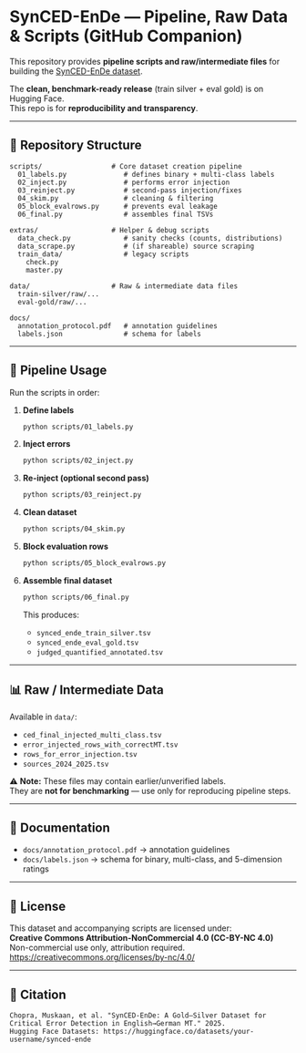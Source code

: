 # SynCED-EnDe — Pipeline, Raw Data & Scripts (GitHub Companion)

This repository provides **pipeline scripts and raw/intermediate files** for building the
[SynCED-EnDe dataset](https://huggingface.co/datasets/your-username/synced-ende).

The **clean, benchmark-ready release** (train silver + eval gold) is on Hugging Face.  
This repo is for **reproducibility and transparency**.

---

## 📂 Repository Structure

```
scripts/                 # Core dataset creation pipeline
  01_labels.py              # defines binary + multi-class labels
  02_inject.py              # performs error injection
  03_reinject.py            # second-pass injection/fixes
  04_skim.py                # cleaning & filtering
  05_block_evalrows.py      # prevents eval leakage
  06_final.py               # assembles final TSVs

extras/                  # Helper & debug scripts
  data_check.py             # sanity checks (counts, distributions)
  data_scrape.py            # (if shareable) source scraping
  train_data/               # legacy scripts
    check.py
    master.py

data/                    # Raw & intermediate data files
  train-silver/raw/...
  eval-gold/raw/...

docs/
  annotation_protocol.pdf   # annotation guidelines
  labels.json               # schema for labels
```

---

## 🚀 Pipeline Usage

Run the scripts in order:

1. **Define labels**
   ```bash
   python scripts/01_labels.py
   ```

2. **Inject errors**
   ```bash
   python scripts/02_inject.py
   ```

3. **Re-inject (optional second pass)**
   ```bash
   python scripts/03_reinject.py
   ```

4. **Clean dataset**
   ```bash
   python scripts/04_skim.py
   ```

5. **Block evaluation rows**
   ```bash
   python scripts/05_block_evalrows.py
   ```

6. **Assemble final dataset**
   ```bash
   python scripts/06_final.py
   ```
   This produces:
   - `synced_ende_train_silver.tsv`
   - `synced_ende_eval_gold.tsv`
   - `judged_quantified_annotated.tsv`

---

## 📊 Raw / Intermediate Data

Available in `data/`:
- `ced_final_injected_multi_class.tsv`
- `error_injected_rows_with_correctMT.tsv`
- `rows_for_error_injection.tsv`
- `sources_2024_2025.tsv`

⚠️ **Note:** These files may contain earlier/unverified labels.  
They are **not for benchmarking** — use only for reproducing pipeline steps.

---

## 📘 Documentation
- `docs/annotation_protocol.pdf` → annotation guidelines  
- `docs/labels.json` → schema for binary, multi-class, and 5-dimension ratings  

---

## 📜 License
This dataset and accompanying scripts are licensed under:  
**Creative Commons Attribution-NonCommercial 4.0 (CC-BY-NC 4.0)**  
Non-commercial use only, attribution required.  
<https://creativecommons.org/licenses/by-nc/4.0/>

---

## 📖 Citation
```
Chopra, Muskaan, et al. "SynCED-EnDe: A Gold–Silver Dataset for Critical Error Detection in English→German MT." 2025.
Hugging Face Datasets: https://huggingface.co/datasets/your-username/synced-ende
